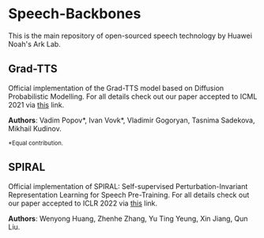 # Speech-Backbones

This is the main repository of open-sourced speech technology by Huawei Noah's Ark Lab.

## Grad-TTS

Official implementation of the Grad-TTS model based on Diffusion Probabilistic Modelling. For all details check out our paper accepted to ICML 2021 via [this](https://arxiv.org/abs/2105.06337) link.

 **Authors**: Vadim Popov\*, Ivan Vovk\*, Vladimir Gogoryan, Tasnima Sadekova, Mikhail Kudinov.

 <sup>\*Equal contribution.</sup>
 
 ## SPIRAL
 
Official implementation of SPIRAL: Self-supervised Perturbation-Invariant Representation Learning for Speech Pre-Training. For all details check out our paper accepted to ICLR 2022 via [this](https://arxiv.org/abs/2201.10207) link.

**Authors**: Wenyong Huang, Zhenhe Zhang, Yu Ting Yeung, Xin Jiang, Qun Liu.
 
